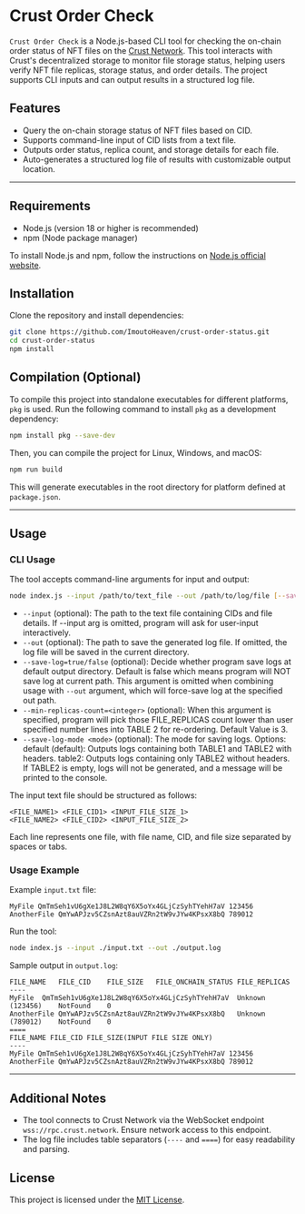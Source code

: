 
# Crust Order Check

`Crust Order Check` is a Node.js-based CLI tool for checking the on-chain order status of NFT files on the [Crust Network](https://crust.network/). 
This tool interacts with Crust's decentralized storage to monitor file storage status, helping users verify NFT file replicas, storage status, and order details. 
The project supports CLI inputs and can output results in a structured log file.

## Features
- Query the on-chain storage status of NFT files based on CID.
- Supports command-line input of CID lists from a text file.
- Outputs order status, replica count, and storage details for each file.
- Auto-generates a structured log file of results with customizable output location.

---

## Requirements
- Node.js (version 18 or higher is recommended)
- npm (Node package manager)

To install Node.js and npm, follow the instructions on [Node.js official website](https://nodejs.org/).

## Installation

Clone the repository and install dependencies:

```bash
git clone https://github.com/ImoutoHeaven/crust-order-status.git
cd crust-order-status
npm install
```

## Compilation (Optional)

To compile this project into standalone executables for different platforms, `pkg` is used. Run the following command to install `pkg` as a development dependency:

```bash
npm install pkg --save-dev
```

Then, you can compile the project for Linux, Windows, and macOS:


```bash
npm run build
```

This will generate executables in the root directory for platform defined at ```package.json```.

---

## Usage

### CLI Usage

The tool accepts command-line arguments for input and output:

```bash
node index.js --input /path/to/text_file --out /path/to/log/file [--save-log=true/false]
```

- `--input` (optional): The path to the text file containing CIDs and file details. If --input arg is omitted, program will ask for user-input interactively.
- `--out` (optional): The path to save the generated log file. If omitted, the log file will be saved in the current directory.
- `--save-log=true/false` (optional): Decide whether program save logs at default output directory. Default is false which means program will NOT save log at current path. This argument is omitted when combining usage with ```--out``` argument, which will force-save log at the specified out path.
- `--min-replicas-count=<integer>` (optional): When this argument is specified, program will pick those FILE_REPLICAS count lower than user specified number lines into TABLE 2 for re-ordering. Default Value is 3.
- `--save-log-mode <mode>` (optional): The mode for saving logs. Options: default (default): Outputs logs containing both TABLE1 and TABLE2 with headers.
                                                                          table2: Outputs logs containing only TABLE2 without headers. If TABLE2 is empty, logs will not be generated, and a message will be printed to the console.


  
The input text file should be structured as follows:

```
<FILE_NAME1> <FILE_CID1> <INPUT_FILE_SIZE_1>
<FILE_NAME2> <FILE_CID2> <INPUT_FILE_SIZE_2>
```

Each line represents one file, with file name, CID, and file size separated by spaces or tabs.

### Usage Example

Example `input.txt` file:

```
MyFile QmTmSeh1vU6gXe1J8L2W8qY6X5oYx4GLjCzSyhTYehH7aV 123456
AnotherFile QmYwAPJzv5CZsnAzt8auVZRn2tW9vJYw4KPsxX8bQ 789012
```

Run the tool:

```bash
node index.js --input ./input.txt --out ./output.log
```

Sample output in `output.log`:

```
FILE_NAME	FILE_CID	FILE_SIZE	FILE_ONCHAIN_STATUS	FILE_REPLICAS
----
MyFile	QmTmSeh1vU6gXe1J8L2W8qY6X5oYx4GLjCzSyhTYehH7aV	Unknown (123456)	NotFound	0
AnotherFile	QmYwAPJzv5CZsnAzt8auVZRn2tW9vJYw4KPsxX8bQ	Unknown (789012)	NotFound	0
====
FILE_NAME FILE_CID FILE_SIZE(INPUT FILE SIZE ONLY)
----
MyFile QmTmSeh1vU6gXe1J8L2W8qY6X5oYx4GLjCzSyhTYehH7aV 123456
AnotherFile QmYwAPJzv5CZsnAzt8auVZRn2tW9vJYw4KPsxX8bQ 789012
```

---

## Additional Notes
- The tool connects to Crust Network via the WebSocket endpoint `wss://rpc.crust.network`. Ensure network access to this endpoint.
- The log file includes table separators (`----` and `====`) for easy readability and parsing.

## License

This project is licensed under the [MIT License](LICENSE).
